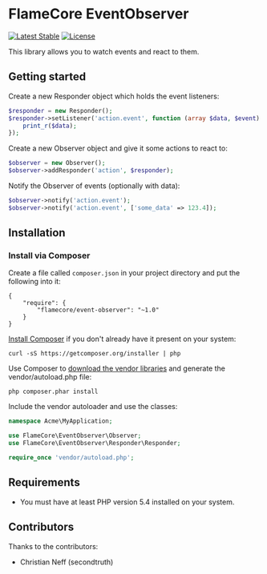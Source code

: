 FlameCore EventObserver
=======================

[![Latest Stable](http://img.shields.io/packagist/v/flamecore/event-observer.svg)](https://packagist.org/packages/flamecore/event-observer)
[![License](http://img.shields.io/packagist/l/flamecore/event-observer.svg)](https://packagist.org/packages/flamecore/event-observer)

This library allows you to watch events and react to them.


Getting started
---------------

Create a new Responder object which holds the event listeners:

```php
$responder = new Responder();
$responder->setListener('action.event', function (array $data, $event) {
    print_r($data);
});
```

Create a new Observer object and give it some actions to react to:

```php
$observer = new Observer();
$observer->addResponder('action', $responder);
```

Notify the Observer of events (optionally with data):

```php
$observer->notify('action.event');
$observer->notify('action.event', ['some_data' => 123.4]);
```


Installation
------------

### Install via Composer

Create a file called `composer.json` in your project directory and put the following into it:

```
{
    "require": {
        "flamecore/event-observer": "~1.0"
    }
}
```

[Install Composer](https://getcomposer.org/doc/00-intro.md#installation-nix) if you don't already have it present on your system:

    curl -sS https://getcomposer.org/installer | php

Use Composer to [download the vendor libraries](https://getcomposer.org/doc/00-intro.md#using-composer) and generate the vendor/autoload.php file:

    php composer.phar install

Include the vendor autoloader and use the classes:

```php
namespace Acme\MyApplication;

use FlameCore\EventObserver\Observer;
use FlameCore\EventObserver\Responder\Responder;

require_once 'vendor/autoload.php';
```


Requirements
------------

* You must have at least PHP version 5.4 installed on your system.


Contributors
------------

Thanks to the contributors:

* Christian Neff (secondtruth)
